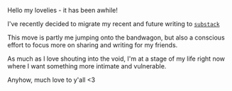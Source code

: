 Hello my lovelies - it has been awhile!

I've recently decided to migrate my recent and future writing to <code style="color : cyan">[substack](https://portableonsens.substack.com/)</code>

This move is partly me jumping onto the bandwagon, but also a conscious effort to focus more on sharing and writing for my friends.

As much as I love shouting into the void, I'm at a stage of my life right now where I want something more intimate and vulnerable.

Anyhow, much love to y'all <3
